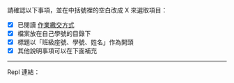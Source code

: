 請確認以下事項，並在中括號裡的空白改成 X 來選取項目：
* [x] 已閱讀 [作業繳交方式](https://hackmd.io/@nssh/nscsc/%2F%40nssh%2Fsummit-homework)
* [x] 檔案放在自己學號的目錄下
* [x] 標題以「班級座號、學號、姓名」作為開頭
* [x] 其他說明事項可以在下面補充

---

Repl 連結：
